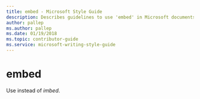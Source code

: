 ```yaml
---
title: embed - Microsoft Style Guide
description: Describes guidelines to use 'embed' in Microsoft documents.
author: pallep
ms.author: pallep
ms.date: 01/19/2018
ms.topic: contributor-guide
ms.service: microsoft-writing-style-guide
---
```


# embed

Use instead of *imbed*.
